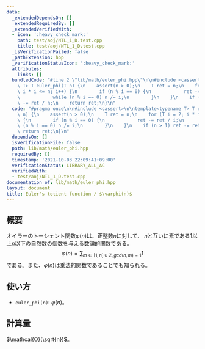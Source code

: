 ```yaml
---
data:
  _extendedDependsOn: []
  _extendedRequiredBy: []
  _extendedVerifiedWith:
  - icon: ':heavy_check_mark:'
    path: test/aoj/NTL_1_D.test.cpp
    title: test/aoj/NTL_1_D.test.cpp
  _isVerificationFailed: false
  _pathExtension: hpp
  _verificationStatusIcon: ':heavy_check_mark:'
  attributes:
    links: []
  bundledCode: "#line 2 \"lib/math/euler_phi.hpp\"\n\n#include <cassert>\n\ntemplate<typename\
    \ T> T euler_phi(T n) {\n    assert(n > 0);\n    T ret = n;\n    for (T i = 2;\
    \ i * i <= n; i++) {\n        if (n % i == 0) {\n            ret -= ret / i;\n\
    \            while (n % i == 0) n /= i;\n        }\n    }\n    if (n > 1) ret\
    \ -= ret / n;\n    return ret;\n}\n"
  code: "#pragma once\n\n#include <cassert>\n\ntemplate<typename T> T euler_phi(T\
    \ n) {\n    assert(n > 0);\n    T ret = n;\n    for (T i = 2; i * i <= n; i++)\
    \ {\n        if (n % i == 0) {\n            ret -= ret / i;\n            while\
    \ (n % i == 0) n /= i;\n        }\n    }\n    if (n > 1) ret -= ret / n;\n   \
    \ return ret;\n}\n"
  dependsOn: []
  isVerificationFile: false
  path: lib/math/euler_phi.hpp
  requiredBy: []
  timestamp: '2021-10-03 22:09:41+09:00'
  verificationStatus: LIBRARY_ALL_AC
  verifiedWith:
  - test/aoj/NTL_1_D.test.cpp
documentation_of: lib/math/euler_phi.hpp
layout: document
title: Euler's totient function / $\varphi(n)$
---
```


## 概要
オイラーのトーシェント関数$\varphi(n)$は、正整数$n$に対して、 $n$と互いに素である$1$以上$n$以下の自然数の個数を与える数論的関数である。
$$\varphi(n)=\sum_{m \in [1, n] \cup{\mathbb{Z}}, gcd(n,m)=1}1$$
である。また、$\varphi(n)$は乗法的関数であることでも知られる。

## 使い方
- `euler_phi(n)`: $\varphi(n)$。

## 計算量
$\mathcal{O}(\sqrt{n})$。
